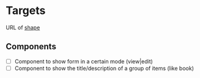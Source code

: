 # Targets

URL of [shape](https://storage.inrupt.com/b5186a91-fffe-422a-bf6a-02a61f470541/getting-started/formShapes/example_form.ttl)

## Components

- [ ] Component to show form in a certain mode (view|edit)
- [ ] Component to show the title/description of a group of items (like book)

